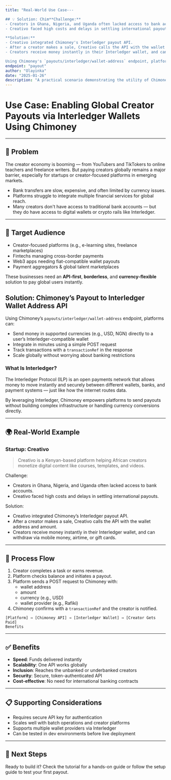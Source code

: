 ```yaml
---
title: "Real-World Use Case---

## 💡 Solution: Chim**Challenge:**
- Creators in Ghana, Nigeria, and Uganda often lacked access to bank accounts.
- Creativo faced high costs and delays in settling international payouts.

**Solution:**
- Creativo integrated Chimoney's Interledger payout API.
- After a creator makes a sale, Creativo calls the API with the wallet address and amount.
- Creators receive money instantly in their Interledger wallet, and can withdraw via mobile money, airtime, or gift cards.ayout to Interledger Wallet Address API

Using Chimoney's `payouts/interledger/wallet-address` endpoint, platforms can:ayout to Interledger Wallet Address"
endpoint: "payout"
author: "Olayinka"
date: "2025-01-26"
description: "A practical scenario demonstrating the utility of Chimoney's Payout to Interledger Wallet Address API"
---
```



# Use Case: Enabling Global Creator Payouts via Interledger Wallets Using Chimoney

---

## 🚩 Problem

The creator economy is booming — from YouTubers and TikTokers to online teachers and freelance writers. But paying creators globally remains a major barrier, especially for startups or creator-focused platforms in emerging markets.

- Bank transfers are slow, expensive, and often limited by currency issues.
- Platforms struggle to integrate multiple financial services for global reach.
- Many creators don't have access to traditional bank accounts — but they do have access to digital wallets or crypto rails like Interledger.

---

## 🎯 Target Audience

- Creator-focused platforms (e.g., e-learning sites, freelance marketplaces)
- Fintechs managing cross-border payments
- Web3 apps needing fiat-compatible wallet payouts
- Payment aggregators & global talent marketplaces

These businesses need an **API-first**, **borderless**, and **currency-flexible** solution to pay global users instantly.

## Solution: Chimoney’s Payout to Interledger Wallet Address API

Using Chimoney’s `payouts/interledger/wallet-address` endpoint, platforms can:

- Send money in supported currencies (e.g., USD, NGN) directly to a user’s Interledger-compatible wallet
- Integrate in minutes using a simple POST request
- Track transactions with a `transactionRef` in the response
- Scale globally without worrying about banking restrictions

### What Is Interledger?

The Interledger Protocol (ILP) is an open payments network that allows money to move instantly and securely between different wallets, banks, and payment systems — just like how the internet routes data.

By leveraging Interledger, Chimoney empowers platforms to send payouts without building complex infrastructure or handling currency conversions directly.

---

## 🌍 Real-World Example

### Startup: Creativo

> Creativo is a Kenyan-based platform helping African creators monetize digital content like courses, templates, and videos.

Challenge:
- Creators in Ghana, Nigeria, and Uganda often lacked access to bank accounts.
- Creativo faced high costs and delays in settling international payouts.

Solution:
- Creativo integrated Chimoney’s Interledger payout API.
- After a creator makes a sale, Creativo calls the API with the wallet address and amount.
- Creators receive money instantly in their Interledger wallet, and can withdraw via mobile money, airtime, or gift cards.

---

## 🔄 Process Flow

1. Creator completes a task or earns revenue.
2. Platform checks balance and initiates a payout.
3. Platform sends a POST request to Chimoney with:
   - wallet address
   - amount
   - currency (e.g., USD)
   - wallet provider (e.g., Rafiki)
4. Chimoney confirms with a `transactionRef` and the creator is notified.

```text
[Platform] → [Chimoney API] → [Interledger Wallet] → [Creator Gets Paid]
Benefits
```

---

## ✅ Benefits

- **Speed**: Funds delivered instantly
- **Scalability**: One API works globally
- **Inclusion**: Reaches the unbanked or underbanked creators
- **Security**: Secure, token-authenticated API
- **Cost-effective**: No need for international banking contracts

---

## 📋 Supporting Considerations

- Requires secure API key for authentication
- Scales well with batch operations and creator platforms
- Supports multiple wallet providers via Interledger
- Can be tested in dev environments before live deployment

---

## 📘 Next Steps

Ready to build it? Check the tutorial for a hands-on guide or follow the setup guide to test your first payout.